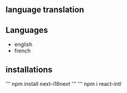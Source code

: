 ## language translation

## Languages
- english
- french

## installations
'''
npm install next-i18next
'''
'''
npm i react-intl
```